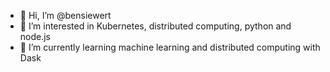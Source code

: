 - 👋 Hi, I’m @bensiewert
- 👀 I’m interested in Kubernetes, distributed computing, python and node.js
- 🌱 I’m currently learning machine learning and distributed computing with Dask

<!---
bensiewert/bensiewert is a ✨ special ✨ repository because its `README.md` (this file) appears on your GitHub profile.
You can click the Preview link to take a look at your changes.
--->
